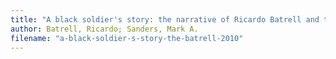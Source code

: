```yaml
---
title: "A black soldier's story: the narrative of Ricardo Batrell and the Cuban War of Independence"
author: Batrell, Ricardo; Sanders, Mark A.
filename: "a-black-soldier-s-story-the-batrell-2010"
---
```

